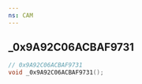 ```yaml
---
ns: CAM
---
```

## _0x9A92C06ACBAF9731

```c
// 0x9A92C06ACBAF9731
void _0x9A92C06ACBAF9731();
```

